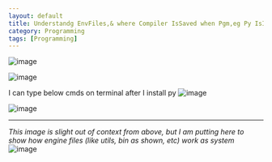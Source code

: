```yaml
---
layout: default
title: Understandg EnvFiles,& where Compiler IsSaved when Pgm,eg Py IsInstalled 
category: Programming
tags: [Programming]
---
```


![image](https://github.com/sbibek086/write-the-docs/assets/11883023/2572a938-78be-4004-bc8c-66d728e4d06b)

![image](https://github.com/sbibek086/write-the-docs/assets/11883023/b9cd3484-1216-49a6-9736-7ac89709cf2e)

I can type below cmds on terminal after I install py
![image](https://github.com/sbibek086/write-the-docs/assets/11883023/90b50ca3-7fc0-4a9a-848a-e2e6b2120a1c)

![image](https://github.com/sbibek086/write-the-docs/assets/11883023/b562fc25-ecaf-47e8-adb2-0a9100da86a4)

---
_This image is slight out of context from above, but I am putting here to show how engine files (like utils, bin as shown, etc) work as system_
![image](https://user-images.githubusercontent.com/11883023/168128647-21ed35dd-6d92-4bbe-afd1-bcec15aab700.png)

